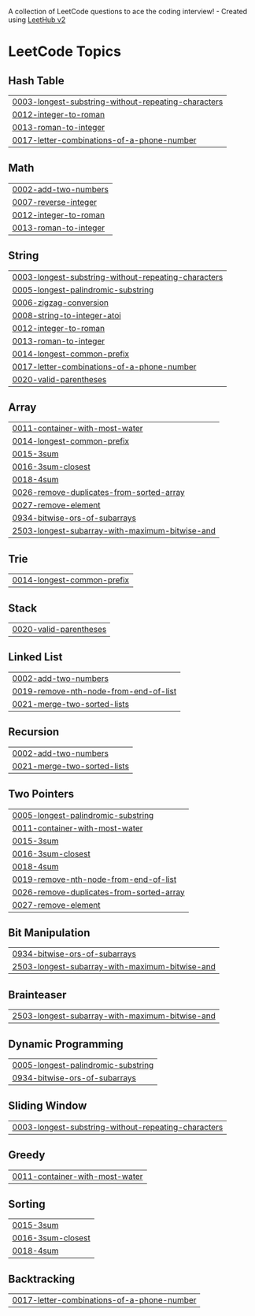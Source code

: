 A collection of LeetCode questions to ace the coding interview! - Created using [LeetHub v2](https://github.com/arunbhardwaj/LeetHub-2.0)
<!---LeetCode Topics Start-->
# LeetCode Topics
## Hash Table
|  |
| ------- |
| [0003-longest-substring-without-repeating-characters](https://github.com/agoodjoe637/leetcode/tree/master/0003-longest-substring-without-repeating-characters) |
| [0012-integer-to-roman](https://github.com/agoodjoe637/leetcode/tree/master/0012-integer-to-roman) |
| [0013-roman-to-integer](https://github.com/agoodjoe637/leetcode/tree/master/0013-roman-to-integer) |
| [0017-letter-combinations-of-a-phone-number](https://github.com/agoodjoe637/leetcode/tree/master/0017-letter-combinations-of-a-phone-number) |
## Math
|  |
| ------- |
| [0002-add-two-numbers](https://github.com/agoodjoe637/leetcode/tree/master/0002-add-two-numbers) |
| [0007-reverse-integer](https://github.com/agoodjoe637/leetcode/tree/master/0007-reverse-integer) |
| [0012-integer-to-roman](https://github.com/agoodjoe637/leetcode/tree/master/0012-integer-to-roman) |
| [0013-roman-to-integer](https://github.com/agoodjoe637/leetcode/tree/master/0013-roman-to-integer) |
## String
|  |
| ------- |
| [0003-longest-substring-without-repeating-characters](https://github.com/agoodjoe637/leetcode/tree/master/0003-longest-substring-without-repeating-characters) |
| [0005-longest-palindromic-substring](https://github.com/agoodjoe637/leetcode/tree/master/0005-longest-palindromic-substring) |
| [0006-zigzag-conversion](https://github.com/agoodjoe637/leetcode/tree/master/0006-zigzag-conversion) |
| [0008-string-to-integer-atoi](https://github.com/agoodjoe637/leetcode/tree/master/0008-string-to-integer-atoi) |
| [0012-integer-to-roman](https://github.com/agoodjoe637/leetcode/tree/master/0012-integer-to-roman) |
| [0013-roman-to-integer](https://github.com/agoodjoe637/leetcode/tree/master/0013-roman-to-integer) |
| [0014-longest-common-prefix](https://github.com/agoodjoe637/leetcode/tree/master/0014-longest-common-prefix) |
| [0017-letter-combinations-of-a-phone-number](https://github.com/agoodjoe637/leetcode/tree/master/0017-letter-combinations-of-a-phone-number) |
| [0020-valid-parentheses](https://github.com/agoodjoe637/leetcode/tree/master/0020-valid-parentheses) |
## Array
|  |
| ------- |
| [0011-container-with-most-water](https://github.com/agoodjoe637/leetcode/tree/master/0011-container-with-most-water) |
| [0014-longest-common-prefix](https://github.com/agoodjoe637/leetcode/tree/master/0014-longest-common-prefix) |
| [0015-3sum](https://github.com/agoodjoe637/leetcode/tree/master/0015-3sum) |
| [0016-3sum-closest](https://github.com/agoodjoe637/leetcode/tree/master/0016-3sum-closest) |
| [0018-4sum](https://github.com/agoodjoe637/leetcode/tree/master/0018-4sum) |
| [0026-remove-duplicates-from-sorted-array](https://github.com/agoodjoe637/leetcode/tree/master/0026-remove-duplicates-from-sorted-array) |
| [0027-remove-element](https://github.com/agoodjoe637/leetcode/tree/master/0027-remove-element) |
| [0934-bitwise-ors-of-subarrays](https://github.com/agoodjoe637/leetcode/tree/master/0934-bitwise-ors-of-subarrays) |
| [2503-longest-subarray-with-maximum-bitwise-and](https://github.com/agoodjoe637/leetcode/tree/master/2503-longest-subarray-with-maximum-bitwise-and) |
## Trie
|  |
| ------- |
| [0014-longest-common-prefix](https://github.com/agoodjoe637/leetcode/tree/master/0014-longest-common-prefix) |
## Stack
|  |
| ------- |
| [0020-valid-parentheses](https://github.com/agoodjoe637/leetcode/tree/master/0020-valid-parentheses) |
## Linked List
|  |
| ------- |
| [0002-add-two-numbers](https://github.com/agoodjoe637/leetcode/tree/master/0002-add-two-numbers) |
| [0019-remove-nth-node-from-end-of-list](https://github.com/agoodjoe637/leetcode/tree/master/0019-remove-nth-node-from-end-of-list) |
| [0021-merge-two-sorted-lists](https://github.com/agoodjoe637/leetcode/tree/master/0021-merge-two-sorted-lists) |
## Recursion
|  |
| ------- |
| [0002-add-two-numbers](https://github.com/agoodjoe637/leetcode/tree/master/0002-add-two-numbers) |
| [0021-merge-two-sorted-lists](https://github.com/agoodjoe637/leetcode/tree/master/0021-merge-two-sorted-lists) |
## Two Pointers
|  |
| ------- |
| [0005-longest-palindromic-substring](https://github.com/agoodjoe637/leetcode/tree/master/0005-longest-palindromic-substring) |
| [0011-container-with-most-water](https://github.com/agoodjoe637/leetcode/tree/master/0011-container-with-most-water) |
| [0015-3sum](https://github.com/agoodjoe637/leetcode/tree/master/0015-3sum) |
| [0016-3sum-closest](https://github.com/agoodjoe637/leetcode/tree/master/0016-3sum-closest) |
| [0018-4sum](https://github.com/agoodjoe637/leetcode/tree/master/0018-4sum) |
| [0019-remove-nth-node-from-end-of-list](https://github.com/agoodjoe637/leetcode/tree/master/0019-remove-nth-node-from-end-of-list) |
| [0026-remove-duplicates-from-sorted-array](https://github.com/agoodjoe637/leetcode/tree/master/0026-remove-duplicates-from-sorted-array) |
| [0027-remove-element](https://github.com/agoodjoe637/leetcode/tree/master/0027-remove-element) |
## Bit Manipulation
|  |
| ------- |
| [0934-bitwise-ors-of-subarrays](https://github.com/agoodjoe637/leetcode/tree/master/0934-bitwise-ors-of-subarrays) |
| [2503-longest-subarray-with-maximum-bitwise-and](https://github.com/agoodjoe637/leetcode/tree/master/2503-longest-subarray-with-maximum-bitwise-and) |
## Brainteaser
|  |
| ------- |
| [2503-longest-subarray-with-maximum-bitwise-and](https://github.com/agoodjoe637/leetcode/tree/master/2503-longest-subarray-with-maximum-bitwise-and) |
## Dynamic Programming
|  |
| ------- |
| [0005-longest-palindromic-substring](https://github.com/agoodjoe637/leetcode/tree/master/0005-longest-palindromic-substring) |
| [0934-bitwise-ors-of-subarrays](https://github.com/agoodjoe637/leetcode/tree/master/0934-bitwise-ors-of-subarrays) |
## Sliding Window
|  |
| ------- |
| [0003-longest-substring-without-repeating-characters](https://github.com/agoodjoe637/leetcode/tree/master/0003-longest-substring-without-repeating-characters) |
## Greedy
|  |
| ------- |
| [0011-container-with-most-water](https://github.com/agoodjoe637/leetcode/tree/master/0011-container-with-most-water) |
## Sorting
|  |
| ------- |
| [0015-3sum](https://github.com/agoodjoe637/leetcode/tree/master/0015-3sum) |
| [0016-3sum-closest](https://github.com/agoodjoe637/leetcode/tree/master/0016-3sum-closest) |
| [0018-4sum](https://github.com/agoodjoe637/leetcode/tree/master/0018-4sum) |
## Backtracking
|  |
| ------- |
| [0017-letter-combinations-of-a-phone-number](https://github.com/agoodjoe637/leetcode/tree/master/0017-letter-combinations-of-a-phone-number) |
<!---LeetCode Topics End-->